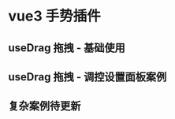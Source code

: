 # vue3 手势插件

## useDrag 拖拽 - 基础使用

<preview path="@demo/dotsConnect/src/app.vue" title="useDrag 拖拽连接两个点" description="" />

## useDrag 拖拽 - 调控设置面板案例

<preview path="@demo/useDrag/src/app.vue" title="useDrag拖拽，调控设置面板案例" description="" />

## 复杂案例待更新
